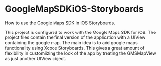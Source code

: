 GoogleMapSDKiOS-Storyboards
===========================

How to use the Google Maps SDK in iOS Storyboards. 

This project is configured to work with the Google Maps SDK for iOS. The project files contain the final version of the
application with a UIView containing the google map. The main idea is to add google maps functionality using
Xcode Storyboards. This gives a great amount of flexibility in customiizing the look of the app by treating
the GMSMapView as just another UIView object.





